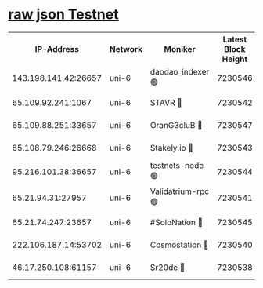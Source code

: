 [raw json Testnet](https://rpc-check.junot.stavr.tech/junot/rpc-junot-result.json)
=


<table><tr><th>IP-Address</th><th>Network</th><th>Moniker</th><th>Latest Block Height</th><th>Earliest Block Height</th><th>Catching Up</th><th>Tx Index</th><th>Voting Power</th><th>Scan Time</th></tr><tr><td>143.198.141.42:26657</td><td>uni-6</td><td>daodao_indexer 🟢</td><td>7230546</td><td>1</td><td>False</td><td>off</td><td>0</td><td>2024-01-20T23:41:34.817153435UTC</td></tr><tr><td>65.109.92.241:1067</td><td>uni-6</td><td>STAVR 🔴</td><td>7230542</td><td>1138541</td><td>False</td><td>on</td><td>6052</td><td>2024-01-20T23:41:26.766074408UTC</td></tr><tr><td>65.109.88.251:33657</td><td>uni-6</td><td>OranG3cluB 🔴</td><td>7230547</td><td>1138541</td><td>False</td><td>on</td><td>11</td><td>2024-01-20T23:41:39.255995826UTC</td></tr><tr><td>65.108.79.246:26668</td><td>uni-6</td><td>Stakely.io 🔴</td><td>7230543</td><td>1570872</td><td>False</td><td>on</td><td>1574932</td><td>2024-01-20T23:41:27.085234821UTC</td></tr><tr><td>95.216.101.38:36657</td><td>uni-6</td><td>testnets-node 🟢</td><td>7230544</td><td>1615130</td><td>False</td><td>on</td><td>0</td><td>2024-01-20T23:41:29.506877645UTC</td></tr><tr><td>65.21.94.31:27957</td><td>uni-6</td><td>Validatrium-rpc 🟢</td><td>7230541</td><td>2943363</td><td>False</td><td>on</td><td>0</td><td>2024-01-20T23:41:22.273125902UTC</td></tr><tr><td>65.21.74.247:23657</td><td>uni-6</td><td>#SoloNation 🔴</td><td>7230545</td><td>5208001</td><td>False</td><td>on</td><td>112</td><td>2024-01-20T23:41:33.952565203UTC</td></tr><tr><td>222.106.187.14:53702</td><td>uni-6</td><td>Cosmostation 🔴</td><td>7230540</td><td>5344501</td><td>False</td><td>on</td><td>109003</td><td>2024-01-20T23:41:19.790731381UTC</td></tr><tr><td>46.17.250.108:61157</td><td>uni-6</td><td>Sr20de 🔴</td><td>7230538</td><td>6419777</td><td>False</td><td>on</td><td>37</td><td>2024-01-20T23:41:14.305555543UTC</td></tr></table>